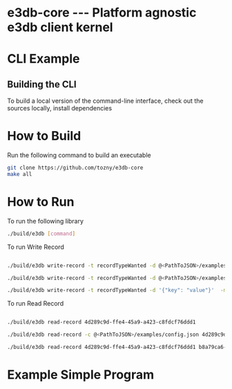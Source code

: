 # e3db-core --- Platform agnostic e3db client kernel

# CLI Example

## Building the CLI

To build a local version of the command-line interface, check out the
sources locally, install dependencies

# How to Build

Run the following command to build an executable

```bash
git clone https://github.com/tozny/e3db-core
make all
```

# How to Run

To run the following library

```bash
./build/e3db [command]
```

To run Write Record

```bash

./build/e3db write-record -t recordTypeWanted -d @<PathToJSON>/examples/example_data.json  -m @<PathToJSON>/examples/example_meta.json

./build/e3db write-record -t recordTypeWanted -d @<PathToJSON>/examples/example_data.json  -m @<PathToJSON>/examples/example_meta.json -c @<PathToJSON>/examples/config.json

./build/e3db write-record -t recordTypeWanted -d '{"key": "value"}'  -m '{"key": "value"}'

```

To run Read Record

```bash

./build/e3db read-record 4d289c9d-ffe4-45a9-a423-c8fdcf76ddd1

./build/e3db read-record -c @<PathToJSON>/examples/config.json 4d289c9d-ffe4-45a9-a423-c8fdcf76ddd1

./build/e3db read-record 4d289c9d-ffe4-45a9-a423-c8fdcf76ddd1 b8a79ca6-c1c2-4bc4-9906-739e772ae110

```

# Example Simple Program

